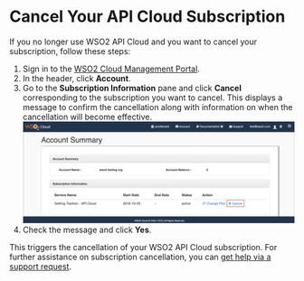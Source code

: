 # Cancel Your API Cloud Subscription

If you no longer use WSO2 API Cloud and you want to cancel your subscription, follow these steps:

1. Sign in to the [WSO2 Cloud Management Portal](https://cloudmgt.cloud.wso2.com/cloudmgt/site/pages/index.jag).
2. In the header, click **Account**.  
3. Go to the **Subscription Information** pane and click **Cancel** corresponding to the subscription you want to cancel. This displays a message to confirm the cancellation along with information on when the cancellation will become effective.
    ![](../assets/img/get-support/cancel-subscription.png)
4. Check the message and click **Yes**. 
   
This triggers the cancellation of your WSO2 API Cloud subscription. For further assistance on subscription cancellation, you can [get help via a support request](../get-support/work-with-the-support-team.md#get-help-via-a-support-request).
